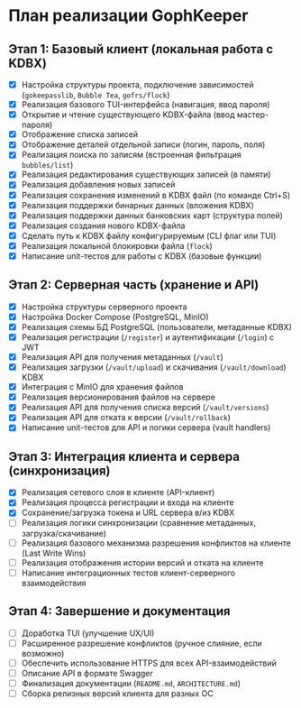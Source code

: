 # План реализации GophKeeper

## Этап 1: Базовый клиент (локальная работа с KDBX)

- [x] Настройка структуры проекта, подключение зависимостей (`gokeepasslib`, `Bubble Tea`, `gofrs/flock`)
- [x] Реализация базового TUI-интерфейса (навигация, ввод пароля)
- [x] Открытие и чтение существующего KDBX-файла (ввод мастер-пароля)
- [x] Отображение списка записей
- [x] Отображение деталей отдельной записи (логин, пароль, поля)
- [x] Реализация поиска по записям (встроенная фильтрация `bubbles/list`)
- [x] Реализация редактирования существующих записей (в памяти)
- [x] Реализация добавления новых записей
- [x] Реализация сохранения изменений в KDBX файл (по команде Ctrl+S)
- [x] Реализация поддержки бинарных данных (вложения KDBX)
- [x] Реализация поддержки данных банковских карт (структура полей)
- [x] Реализация создания нового KDBX-файла
- [x] Сделать путь к KDBX файлу конфигурируемым (CLI флаг или TUI)
- [x] Реализация локальной блокировки файла (`flock`)
- [x] Написание unit-тестов для работы с KDBX (базовые функции)

## Этап 2: Серверная часть (хранение и API)

- [x] Настройка структуры серверного проекта
- [x] Настройка Docker Compose (PostgreSQL, MinIO)
- [x] Реализация схемы БД PostgreSQL (пользователи, метаданные KDBX)
- [x] Реализация регистрации (`/register`) и аутентификации (`/login`) с JWT
- [x] Реализация API для получения метаданных (`/vault`)
- [x] Реализация загрузки (`/vault/upload`) и скачивания (`/vault/download`) KDBX
- [x] Интеграция с MinIO для хранения файлов
- [x] Реализация версионирования файлов на сервере
- [x] Реализация API для получения списка версий (`/vault/versions`)
- [x] Реализация API для отката к версии (`/vault/rollback`)
- [x] Написание unit-тестов для API и логики сервера (vault handlers)

## Этап 3: Интеграция клиента и сервера (синхронизация)

- [x] Реализация сетевого слоя в клиенте (API-клиент)
- [x] Реализация процесса регистрации и входа на клиенте
- [x] Сохранение/загрузка токена и URL сервера в/из KDBX
- [ ] Реализация логики синхронизации (сравнение метаданных, загрузка/скачивание)
- [ ] Реализация базового механизма разрешения конфликтов на клиенте (Last Write Wins)
- [ ] Реализация отображения истории версий и отката на клиенте
- [ ] Написание интеграционных тестов клиент-серверного взаимодействия

## Этап 4: Завершение и документация

- [ ] Доработка TUI (улучшение UX/UI)
- [ ] Расширенное разрешение конфликтов (ручное слияние, если возможно)
- [ ] Обеспечить использование HTTPS для всех API-взаимодействий
- [ ] Описание API в формате Swagger
- [ ] Финализация документации (`README.md`, `ARCHITECTURE.md`)
- [ ] Сборка релизных версий клиента для разных ОС
